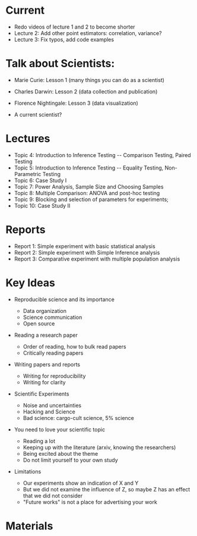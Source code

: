 # Current
- Redo videos of lecture 1 and 2 to become shorter
- Lecture 2: Add other point estimators: correlation, variance?
- Lecture 3: Fix typos, add code examples

# Talk about Scientists:
- Marie Curie: Lesson 1 (many things you can do as a scientist)
- Charles Darwin: Lesson 2 (data collection and publication)
- Florence Nightingale: Lesson 3 (data visualization)

- A current scientist?

# Lectures
- Topic 4: Introduction to Inference Testing -- Comparison Testing, Paired Testing
- Topic 5: Introduction to Inference Testing -- Equality Testing, Non-Parametric Testing
- Topic 6: Case Study I
- Topic 7: Power Analysis, Sample Size and Choosing Samples
- Topic 8: Multiple Comparison: ANOVA and post-hoc testing
- Topic 9: Blocking and selection of parameters for experiments;
- Topic 10: Case Study II

# Reports
- Report 1: Simple experiment with basic statistical analysis
- Report 2: Simple experiment with Simple Inference analysis
- Report 3: Comparative experiment with multiple population analysis

# Key Ideas
- Reproducible science and its importance
  - Data organization
  - Science communication
  - Open source

- Reading a research paper
  - Order of reading, how to bulk read papers
  - Critically reading papers

- Writing papers and reports
  - Writing for reproducibility
  - Writing for clarity

- Scientific Experiments
  - Noise and uncertainties
  - Hacking and Science
  - Bad science: cargo-cult science, 5% science

- You need to love your scientific topic
  - Reading a lot
  - Keeping up with the literature (arxiv, knowing the researchers)
  - Being excited about the theme
  - Do not limit yourself to your own study

- Limitations
  - Our experiments show an indication of X and Y
  - But we did not examine the influence of Z, so maybe Z has an effect that we did not consider
  - "Future works" is not a place for advertising your work

# Materials
